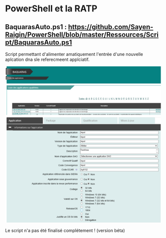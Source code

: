 # PowerShell et la RATP

## BaquarasAuto.ps1 : https://github.com/Sayen-Raigin/PowerShell/blob/master/Ressources/Script/BaquarasAuto.ps1
Script permettant d'alimenter amatiquement l'entrée d'une nouvelle aplcation dna sle referecmeent applciatif.

![alt text](../Ressources/IMG/BaquarasAuto.png)

Le script n'a pas été finalisé complétement ! (version béta)

<br><br>